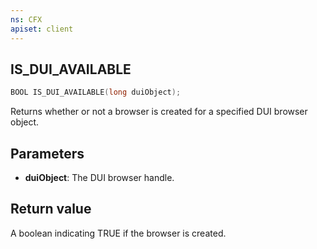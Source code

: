 ```yaml
---
ns: CFX
apiset: client
---
```

## IS_DUI_AVAILABLE

```c
BOOL IS_DUI_AVAILABLE(long duiObject);
```

Returns whether or not a browser is created for a specified DUI browser object.

## Parameters
* **duiObject**: The DUI browser handle.

## Return value
A boolean indicating TRUE if the browser is created.

